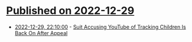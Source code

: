 # [Published on 2022-12-29](index.md)

* [2022-12-29, 22:10:00](https://news.slashdot.org/story/22/12/29/2133210/suit-accusing-youtube-of-tracking-children-is-back-on-after-appeal?utm_source=rss1.0mainlinkanon&utm_medium=feed) - [Suit Accusing YouTube of Tracking Children Is Back On After Appeal](https://news.slashdot.org/story/22/12/29/2133210/suit-accusing-youtube-of-tracking-children-is-back-on-after-appeal?utm_source=rss1.0mainlinkanon&utm_medium=feed)
